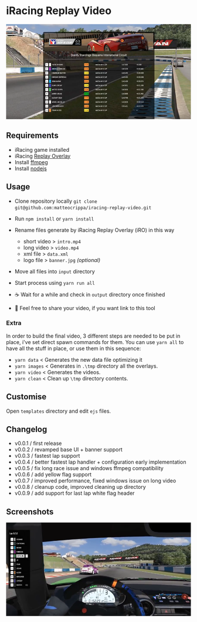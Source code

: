 # iRacing Replay Video

![](https://github.com/matteocrippa/iracing-replay-video/blob/master/.github/screen2.png?raw=true)

## Requirements
- iRacing game installed
- iRacing [Replay Overlay]( https://github.com/vipoo/iRacingReplayOverlay.net )
- Install [ffmpeg ](https://github.com/adaptlearning/adapt_authoring/wiki/installing-ffmpeg)
- Install [nodejs](https://nodejs.org/en/)

## Usage

- Clone repository locally `git clone git@github.com:matteocrippa/iracing-replay-video.git`

- Run `npm install` or `yarn install`

- Rename files generate by iRacing Replay Overlay (iRO) in this way
  - short video > `intro.mp4`
  - long video > `video.mp4`
  - xml file > `data.xml`
  - logo file > `banner.jpg` _(optional)_
  
- Move all files into `input` directory

- Start process using `yarn run all`

- ☕️ Wait for a while and check in `output` directory once finished

- 🎥 Feel free to share your video, if you want link to this tool


### Extra
In order to build the final video, 3 different steps are needed to be put in place, i've set direct spawn commands for them.
You can use `yarn all` to have all the stuff in place, or use them in this sequence:

- `yarn data` < Generates the new data file optimizing it
- `yarn images` < Generates in `.\tmp` directory all the overlays.
- `yarn video` < Generates the videos.
- `yarn clean` < Clean up `\tmp` directory contents.

## Customise

Open `templates` directory and edit `ejs` files.

## Changelog

- v0.0.1 / first release
- v0.0.2 / revamped base UI + banner support
- v0.0.3 / fastest lap support
- v0.0.4 / better fastest lap handler + configuration early implementation
- v0.0.5 / fix long race issue and windows ffmpeg compatibility
- v0.0.6 / add yellow flag support
- v0.0.7 / improved performance, fixed windows issue on long video
- v0.0.8 / cleanup code, improved cleaning up directory
- v0.0.9 / add support for last lap white flag header

## Screenshots

![](https://github.com/matteocrippa/iracing-replay-video/blob/master/.github/screen1.png?raw=true)
